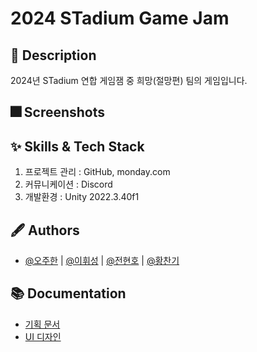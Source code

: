 # 2024 STadium Game Jam

## :pushpin: Description
2024년 STadium 연합 게임잼 중 희망(절망편) 팀의 게임입니다.

## :fireworks: Screenshots

## :sparkles: Skills & Tech Stack

1. 프로젝트 관리 : GitHub, monday.com
2. 커뮤니케이션 : Discord
3. 개발환경 : Unity 2022.3.40f1


## :fountain_pen: Authors

- [@오주한](https://github.com/sumjingangcat) | [@이휘성](https://github.com/Djalnan88) | [@전현호](https://github.com/GamerNakTar) | [@황찬기](https://github.com/DevMizeKR)


## :books: Documentation

- [기획 문서](https://docs.google.com/document/d/1P-IYd2P-Njn2yxD-D3eAH834R74KXL0fOGVLLBrT3bk/edit?tab=t.0)
- [UI 디자인](https://www.figma.com/design/ZaR2qwm5IKs7S1Px0KorVF/kongjiX?node-id=48-60&t=717VdpaQGwnWmo1I-1)

